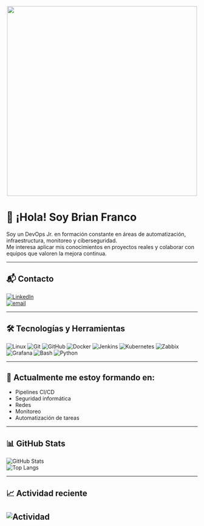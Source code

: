 <p align="center">
  <img src="https://media.giphy.com/media/qgQUggAC3Pfv687qPC/giphy.gif" width="500"/>
</p>

# 👋 ¡Hola! Soy Brian Franco

Soy un DevOps Jr. en formación constante en áreas de automatización, infraestructura, monitoreo y ciberseguridad.  
Me interesa aplicar mis conocimientos en proyectos reales y colaborar con equipos que valoren la mejora continua.  

---

## 📬 Contacto

[![LinkedIn](https://img.shields.io/badge/LinkedIn-%230077B5.svg?logo=linkedin&logoColor=white)](https://linkedin.com/in/brian-franco-devops/)  
[![email](https://img.shields.io/badge/Email-D14836?logo=gmail&logoColor=white)](mailto:francobbrian.16@gmail.com)

---

## 🛠️ Tecnologías y Herramientas

![Linux](https://img.shields.io/badge/Linux-FCC624?style=for-the-badge&logo=linux&logoColor=black)
![Git](https://img.shields.io/badge/Git-F05032?style=for-the-badge&logo=git&logoColor=white)
![GitHub](https://img.shields.io/badge/GitHub-181717?style=for-the-badge&logo=github&logoColor=white)
![Docker](https://img.shields.io/badge/Docker-2496ED?style=for-the-badge&logo=docker&logoColor=white)
![Jenkins](https://img.shields.io/badge/Jenkins-D24939?style=for-the-badge&logo=jenkins&logoColor=white)
![Kubernetes](https://img.shields.io/badge/Kubernetes-326CE5?style=for-the-badge&logo=kubernetes&logoColor=white)
![Zabbix](https://img.shields.io/badge/Zabbix-CC0000?style=for-the-badge&logo=zabbix&logoColor=white)
![Grafana](https://img.shields.io/badge/Grafana-F46800?style=for-the-badge&logo=grafana&logoColor=white)
![Bash](https://img.shields.io/badge/Bash-4EAA25?style=for-the-badge&logo=gnu-bash&logoColor=white)
![Python](https://img.shields.io/badge/Python-3776AB?style=for-the-badge&logo=python&logoColor=white)

---

## 🌱 Actualmente me estoy formando en:

- Pipelines CI/CD
- Seguridad informática
- Redes
- Monitoreo
- Automatización de tareas

---

## 📊 GitHub Stats

![GitHub Stats](https://github-readme-stats.vercel.app/api?username=Briandf25&show_icons=true&theme=dark&count_private=true)  
![Top Langs](https://github-readme-stats.vercel.app/api/top-langs/?username=Briandf25&layout=compact&theme=dark)

---
## 📈 Actividad reciente

![Actividad](https://github-readme-activity-graph.cyclic.app/graph?username=Briandf25&theme=github-compact)
---

<!-- Contador de visitas opcional -->

